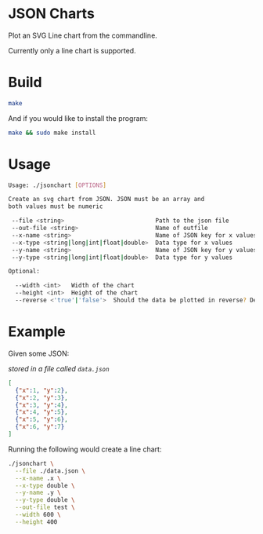 # JSON Charts

Plot an SVG Line chart from the commandline.

Currently only a line chart is supported.

# Build
```sh
make
```

And if you would like to install the program:

```sh
make && sudo make install
```

# Usage
```bash
Usage: ./jsonchart [OPTIONS]

Create an svg chart from JSON. JSON must be an array and
both values must be numeric

 --file <string>                          Path to the json file
 --out-file <string>                      Name of outfile
 --x-name <string>                        Name of JSON key for x values e.g .x
 --x-type <string|long|int|float|double>  Data type for x values
 --y-name <string>                        Name of JSON key for y values e.g .y
 --y-type <string|long|int|float|double>  Data type for y values

Optional:

  --width <int>   Width of the chart
  --height <int>  Height of the chart
  --reverse <'true'|'false'>  Should the data be plotted in reverse? Defaults to false
```

# Example
Given some JSON:

*stored in a file called `data.json`*
```json
[
  {"x":1, "y":2},
  {"x":2, "y":3},
  {"x":3, "y":4},
  {"x":4, "y":5},
  {"x":5, "y":6},
  {"x":6, "y":7}
]
```

Running the following would create a line chart:
```sh
./jsonchart \
  --file ./data.json \
  --x-name .x \
  --x-type double \
  --y-name .y \
  --y-type double \
  --out-file test \
  --width 600 \
  --height 400
```
